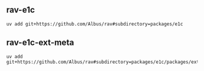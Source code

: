 ## rav-e1c
```shell
uv add git+https://github.com/Albus/rav#subdirectory=packages/e1c
```

## rav-e1c-ext-meta
```shell
uv add git+https://github.com/Albus/rav#subdirectory=packages/e1c/packages/ext/packages/meta
```